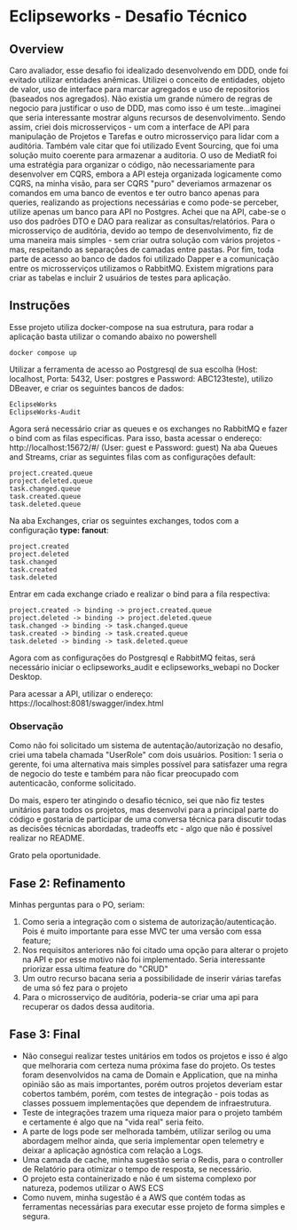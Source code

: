 

# Eclipseworks - Desafio Técnico

## Overview
Caro avaliador, esse desafio foi idealizado desenvolvendo em DDD, onde foi evitado utilizar entidades anêmicas. Utilizei o conceito de entidades, objeto de valor, uso de interface para marcar agregados e uso de repositorios (baseados nos agregados). Não existia um grande número de regras de negocio para justificar o uso de DDD, mas como isso é um teste...imaginei que seria interessante mostrar alguns recursos de desenvolvimento. Sendo assim, criei dois microsserviços - um com a interface de API para manipulação de Projetos e Tarefas e outro microsserviço para lidar com a auditória. Também vale citar que foi utilizado Event Sourcing, que foi uma solução muito coerente para armazenar a auditoria. O uso de MediatR foi uma estratégia para organizar o código, não necessariamente para desenvolver em CQRS, embora a API esteja organizada logicamente como CQRS, na minha visão, para ser CQRS "puro" deveriamos armazenar os comandos em uma banco de eventos e ter outro banco apenas para queries, realizando as projections necessárias e como pode-se perceber, utilize apenas um banco para API no Postgres. Achei que na API, cabe-se o uso dos padrões DTO e DAO para realizar as consultas/relatórios. Para o microsserviço de auditória, devido ao tempo de desenvolvimento, fiz de uma maneira mais simples - sem criar outra solução com vários projetos - mas, respeitando as separações de camadas entre pastas.
Por fim, toda parte de acesso ao banco de dados foi utilizado Dapper e a comunicação entre os microsserviços utilizamos o RabbitMQ. Existem migrations para criar as tabelas e incluir 2 usuários de testes para aplicação.

## Instruções
Esse projeto utiliza docker-compose na sua estrutura, para rodar a aplicação basta utilizar o comando abaixo no powershell

    docker compose up

Utilizar a ferramenta de acesso ao Postgresql de sua escolha (Host: localhost, Porta: 5432, User: postgres e Password: ABC123teste), utilizo DBeaver, e criar os seguintes bancos de dados:

    EclipseWorks
    EclipseWorks-Audit

Agora será necessário criar as queues e os exchanges no RabbitMQ e fazer o bind com as filas especificas. Para isso, basta acessar o endereço: http://localhost:15672/#/ (User: guest e Password: guest)
Na aba Queues and Streams, criar as seguintes filas com as configurações default:

    project.created.queue
    project.deleted.queue
    task.changed.queue
    task.created.queue
    task.deleted.queue

Na aba Exchanges, criar os seguintes exchanges, todos com a configuração **type: fanout**:

    project.created
    project.deleted
    task.changed
    task.created
    task.deleted

Entrar em cada exchange criado e realizar o bind para a fila respectiva:

    project.created -> binding -> project.created.queue
    project.deleted -> binding -> project.deleted.queue
    task.changed -> binding -> task.changed.queue
    task.created -> binding -> task.created.queue
    task.deleted -> binding -> task.deleted.queue

Agora com as configurações do Postgresql e RabbitMQ feitas, será necessário iniciar o eclipseworks_audit e eclipseworks_webapi no Docker Desktop.

Para acessar a API, utilizar o endereço: https://localhost:8081/swagger/index.html

### Observação

Como não foi solicitado um sistema de autentação/autorização no desafio, criei uma tabela chamada "UserRole" com dois usuários. Position: 1 seria o gerente, foi uma alternativa mais simples possível para satisfazer uma regra de negocio do teste e também para não ficar preocupado com autenticacão, conforme solicitado.

Do mais, espero ter atingindo o desafio técnico, sei que não fiz testes unitários para todos os projetos, mas desenvolvi para a principal parte do código e gostaria de participar de uma conversa técnica para discutir todas as decisões técnicas abordadas, tradeoffs etc - algo que não é possível realizar no README.

Grato pela oportunidade.

## Fase 2: Refinamento
Minhas perguntas para o PO, seriam:

 1. Como seria a integração com o sistema de autorização/autenticação. Pois é muito importante para esse MVC ter uma versão com essa feature;
 2. Nos requisitos anteriores não foi citado uma opção para alterar o projeto na API e por esse motivo não foi implementado. Seria interessante priorizar essa ultima feature do "CRUD"
 3. Um outro recurso bacana seria a possibilidade de inserir várias tarefas de uma só fez para o projeto
 4. Para o microsserviço de auditória, poderia-se criar uma api para recuperar os dados dessa auditoria. 

## Fase 3: Final

 - Não consegui realizar testes unitários em todos os projetos e isso é algo que melhoraria com certeza numa próxima fase do projeto. Os testes foram desenvolvidos na cama de Domain e Application, que na minha opinião são as mais importantes, porém outros projetos deveriam estar cobertos também, porém, com testes de integração - pois todas as classes possuem implementações que dependem de infraestrutura.
- Teste de integrações trazem uma riqueza maior para o projeto também e certamente é algo que na "vida real" seria feito.
- A parte de logs pode ser melhorada também, utilizar serilog ou uma abordagem melhor ainda, que seria implementar open telemetry e deixar a aplicação agnóstica com relação a Logs.
- Uma camada de cache, minha sugestão seria o Redis, para o controller de Relatório para otimizar o tempo de resposta, se necessário.
- O projeto esta containerizado e não é um sistema complexo por natureza, podemos utilizar o AWS ECS
- Como nuvem, minha sugestão é a AWS que contém todas as ferramentas necessárias para executar esse projeto de forma simples e segura.
